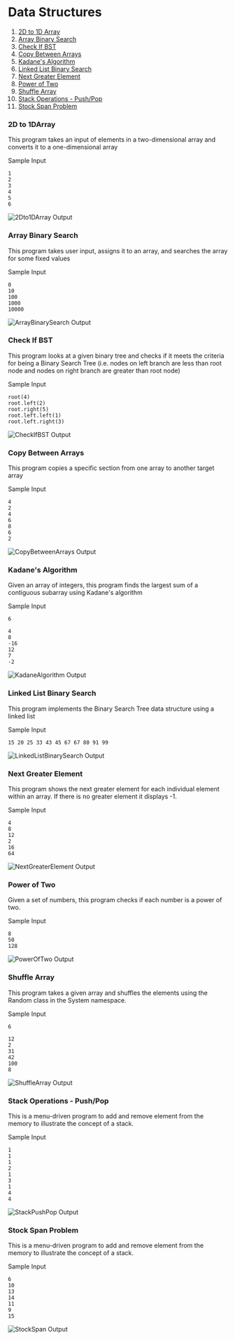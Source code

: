 # Data Structures

1.  [2D to 1D Array](https://github.com/quintanillach/mssa-sample-portfolio/tree/master/DataStructures#2d-to-1darray)
2.  [Array Binary Search](https://github.com/quintanillach/mssa-sample-portfolio/tree/master/DataStructures#array-binary-search)
3.  [Check If BST](https://github.com/quintanillach/mssa-sample-portfolio/tree/master/DataStructures#check-if-bst)
4.  [Copy Between Arrays](https://github.com/quintanillach/mssa-sample-portfolio/tree/master/DataStructures#copy-between-arrays)
5.  [Kadane's Algorithm](https://github.com/quintanillach/mssa-sample-portfolio/tree/master/DataStructures#kadanes-algorithm)
6.  [Linked List Binary Search](https://github.com/quintanillach/mssa-sample-portfolio/tree/master/DataStructures#linked-list-binary-search)
7.  [Next Greater Element](https://github.com/quintanillach/mssa-sample-portfolio/tree/master/DataStructures#next-greater-element)
8.  [Power of Two](https://github.com/quintanillach/mssa-sample-portfolio/tree/master/DataStructures#power-of-two)
9.  [Shuffle Array](https://github.com/quintanillach/mssa-sample-portfolio/tree/master/DataStructures#shuffle-array)
10. [Stack Operations - Push/Pop](https://github.com/quintanillach/mssa-sample-portfolio/tree/master/DataStructures#stack-operations---pushpop)
11. [Stock Span Problem](https://github.com/quintanillach/mssa-sample-portfolio/tree/master/DataStructures#stock-span-problem)

### 2D to 1DArray

This program takes an input of elements in a two-dimensional array and converts it to a one-dimensional array

Sample Input

```
1
2
3
4
5
6
```

![2Dto1DArray Output](https://github.com/quintanillach/mssa-ct1-quintanilla/blob/master/_images/2Dto1DArray(1).PNG)

### Array Binary Search

This program takes user input, assigns it to an array, and searches the array for some fixed values

Sample Input
```
0
10
100
1000
10000
```

![ArrayBinarySearch Output](https://github.com/quintanillach/mssa-ct1-quintanilla/blob/master/_images/ArrayBinarySearch.PNG)

### Check If BST

This program looks at a given binary tree and checks if it meets the criteria for being a Binary Search Tree (i.e. nodes on left branch are less than root node and nodes on right branch are greater than root node)

Sample Input
```
root(4)
root.left(2)
root.right(5)
root.left.left(1)
root.left.right(3)
```

![CheckIfBST Output]( https://github.com/quintanillach/mssa-ct1-quintanilla/blob/master/_images/CheckIfBST.PNG)

### Copy Between Arrays

This program copies a specific section from one array to another target array

Sample Input
```
4
2
4
6
8
6
2
```

![CopyBetweenArrays Output]( https://github.com/quintanillach/mssa-ct1-quintanilla/blob/master/_images/CopyBetweenArrays.PNG)

### Kadane's Algorithm

Given an array of integers, this program finds the largest sum of a contiguous subarray using Kadane's algorithm

Sample Input
```
6

4
8
-16
12
7
-2
```

![KadaneAlgorithm Output]( https://github.com/quintanillach/mssa-ct1-quintanilla/blob/master/_images/KadaneAlgorithm.PNG)

### Linked List Binary Search

This program implements the Binary Search Tree data structure using a linked list

Sample Input
```
15 20 25 33 43 45 67 67 80 91 99
```

![LinkedListBinarySearch Output]( https://github.com/quintanillach/mssa-ct1-quintanilla/blob/master/_images/LinkedListBinarySearch.PNG)

### Next Greater Element

This program shows the next greater element for each individual element within an array. If there is no greater element it displays -1.

Sample Input
```
4
8
12
2
16
64
```
![NextGreaterElement Output]( https://github.com/quintanillach/mssa-ct1-quintanilla/blob/master/_images/NextGreaterElement.PNG)

### Power of Two

Given a set of numbers, this program checks if each number is a power of two.

Sample Input
```
8
50
128
```
![PowerOfTwo Output]( https://github.com/quintanillach/mssa-ct1-quintanilla/blob/master/_images/PowerOfTwo.PNG)

### Shuffle Array

This program takes a given array and shuffles the elements using the Random class in the System namespace.

Sample Input
```
6

12
2
31
42
100
8
```
![ShuffleArray Output]( https://github.com/quintanillach/mssa-ct1-quintanilla/blob/master/_images/ShuffleArray.PNG)

### Stack Operations - Push/Pop

This is a menu-driven program to add and remove element from the memory to illustrate the concept of a stack.

Sample Input
```
1
1
1
2
1
3
1
4
4
```
![StackPushPop Output]( https://github.com/quintanillach/mssa-ct1-quintanilla/blob/master/_images/StackPushPop.PNG)

### Stock Span Problem

This is a menu-driven program to add and remove element from the memory to illustrate the concept of a stack.

Sample Input
```
6
10
13
14
11
9
15
```
![StockSpan Output]( https://github.com/quintanillach/mssa-sample-portfolio/blob/master/_images/StockSpan.PNG)
